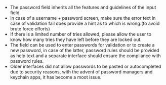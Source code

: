 - The password field inherits all the features and guidelines of the input field.
- In case of a username + password screen, make sure the error text in case of validation fail does provide a hint as to which is wrong.(to avoid brute force efforts)
- If there is a limited number of tries allowed, please allow the user to know how many tries they have left before they are locked out.
- The field can be used to enter passwords for validation or to create a new password, in case of the latter, password rules should be provided as help text and a separate interface should ensure the compliance with password rules.
- Older interfaces did not allow passwords to be pasted or autocompleted due to security reasons, with the advent of password managers and keychain apps, it has become a moot issue.
